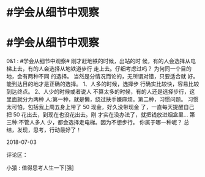 # #学会从细节中观察

# #学会从细节中观察

0&1 : #学会从细节中观察# 刚才赶地铁的时候，出站的时 候，有的人会选择从电梯上去，有的人会选择从地铁道步行 走上去。仔细考虑过吗？ 为何同一个目的地，会有两种不同 的选择。 当然是分情况而论的，无所谓对错，只要适合就 好。能到达目的地才是正确的选择。 1、人多的时候，选择步 行确实比较快，容易比较到达终点。 2、人少的时候或者说人 不算太多的时候，有的人还是选择步行，这里面就分为两种 人:第一种，就是懒，绕过扶手嫌麻烦。第二种，习惯问题。 习惯太可怕，包括我上周五身上带了 50 现金，好久没带现金 了，一直每天提醒自己把 50 花出去，到现在也没花出去。刚 才实在没办法了，就把钱放进烟盒里… 第三种:不管人多人 少，都会选择走电梯。因为不想步行。 你属于哪一种呢？ 总 结，发现，思考，行动最好了！

2018-07-03

评论区：

小猿 : 值得思考人生一下[强]